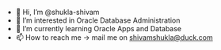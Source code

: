 - 👋 Hi, I’m @shukla-shivam
- 👀 I’m interested in Oracle Database Administration
- 🌱 I’m currently learning Oracle Apps and Database
- 📫 How to reach me -> mail me on shivamshukla@duck.com

<!---
shukla-shivam/shukla-shivam is a ✨ special ✨ repository because its `README.md` (this file) appears on your GitHub profile.
You can click the Preview link to take a look at your changes.
--->
